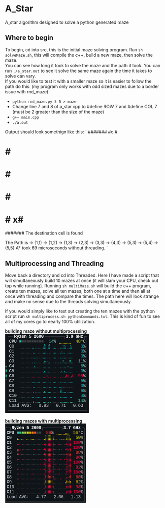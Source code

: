 # A_Star
A_star algorithm designed to solve a python generated maze

## Where to begin
To begin, cd into src, this is the initial maze solving program. Run `sh solveMaze.sh`, this will compile the c++, build a new maze, then solve the maze.  
You can see how long it took to solve the maze and the path it took. You can run `./a_star.out` to see it solve the same maze again the time it takes to solve can vary.  
If you would like to test it with a smaller maze so it is easier to follow the path do this: (my program only works with odd sized mazes due to a border issue with rnd_maze)  

 - `python rnd_maze.py 5 5 > maze`  
 - Change line 7 and 8 of a_star.cpp to #define ROW 7 and #define COL 7 (must be 2 greater than the size of the maze)  
 - `g++ main.cpp`
 - `./a.out`

Output should look somethign like this:
`
#######
#o    #
# # ###
# #   #
# # ###
# #  x#
#######
The destination cell is found

The Path is -> (1,1) -> (1,2) -> (1,3) -> (2,3) -> (3,3) -> (4,3) -> (5,3) -> (5,4) -> (5,5) 
A* took 69 microseconds without threading.
`

## Multiprocessing and Threading
Move back a directory and cd into Threaded. Here I have made a script that will simultaneously build 10 mazes at once (it will slam your CPU, check out top while running).  Running `sh multiMaze.sh` will build the c++ program, create ten mazes, solve all ten mazes, both one at a time and then all at once with threading and compare the times. The path here will look strange and make no sense due to the threads solving simultaneously.  

If you would simply like to test out creating the ten mazes with the python script run `sh multiprocess.sh pythonCommands.txt`. This is kind of fun to see all of my cores go to nearly 100% utilization.  

**building maze without multiprocessing**
![no multiprocessing](.images/no_multi.png)  

**building mazes with multiprocessing**
![with multiprocessing](.images/multi.png)